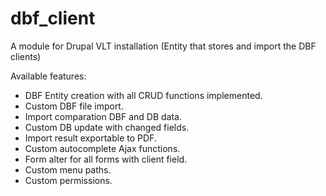 dbf_client
==========

A module for Drupal VLT installation (Entity that stores and import the DBF clients)   
   
Available features:
- DBF Entity creation with all CRUD functions implemented.
- Custom DBF file import.
- Import comparation DBF and DB data.
- Custom DB update with changed fields.
- Import result exportable to PDF.
- Custom autocomplete Ajax functions.
- Form alter for all forms with client field.
- Custom menu paths.
- Custom permissions.
